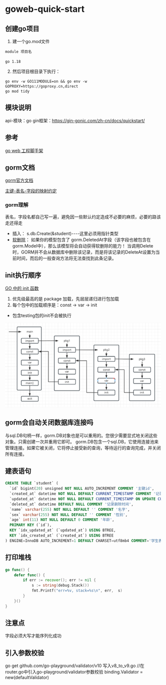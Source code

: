 # goweb-quick-start

## 创建go项目
1. 建一个go.mod文件
```text
module 项目名

go 1.18
```
2. 然后项目根目录下执行：
```shell
go env -w GO111MODULE=on && go env -w GOPROXY=https://goproxy.cn,direct
go mod tidy
```

## 模块说明

api-模块：go gin框架：https://gin-gonic.com/zh-cn/docs/quickstart/


## 参考
[go web 工程脚手架](https://developer.aliyun.com/article/1180078)


## gorm文档
[gorm官方文档](https://gorm.io/zh_CN/docs/)

[主键-表名-字段的映射约定](https://gorm.io/zh_CN/docs/conventions.html)

### gorm理解
表名，字段名都自己写一遍，避免因一些默认约定造成不必要的麻烦，必要的路该走还得走
- 插入： s.db.Create(&student)----这里必须用指针类型
- [软删除](https://gorm.io/zh_CN/docs/delete.html#%E8%BD%AF%E5%88%A0%E9%99%A4)： 如果你的模型包含了 gorm.DeletedAt字段（该字段也被包含在gorm.Model中），那么该模型将会自动获得软删除的能力！
当调用Delete时，GORM并不会从数据库中删除该记录，而是将该记录的DeleteAt设置为当前时间，而后的一般查询方法将无法查找到此条记录。

## init执行顺序
[GO 中的 init 函数](https://blog.csdn.net/upstream480/article/details/128994361)
1. 优先级最高的是 package 加载，先层层递归进行包加载
2. 每个包中的加载顺序是：const -> var -> init

- 包含testing包的init不会被执行

![img](./doc/FILES/init_exec_order.png)

## gorm会自动关闭数据库连接吗
与sql.DB句柄一样，gorm.DB对象也是可以重用的。您很少需要显式地关闭这些对象。只需创建一次并重用它即可。
gorm.DB包含一个sql.DB，它使用连接池来管理连接。如果它被关闭，它将停止接受新的查询，等待运行的查询完成，并关闭所有连接。

## 建表语句
```sql
CREATE TABLE `student` (
  `id` bigint(20) unsigned NOT NULL AUTO_INCREMENT COMMENT '主键id',
  `created_at` datetime NOT NULL DEFAULT CURRENT_TIMESTAMP COMMENT '记录创建时间',
  `updated_at` datetime NOT NULL DEFAULT CURRENT_TIMESTAMP ON UPDATE CURRENT_TIMESTAMP COMMENT '记录最后更新时间',
  `deleted_at` datetime DEFAULT NULL COMMENT '记录删除时间',
  `name` varchar(255) NOT NULL DEFAULT '' COMMENT '名字',
  `sex` varchar(255) NOT NULL DEFAULT '' COMMENT '性别',
  `age` int(11) NOT NULL DEFAULT 0 COMMENT '年龄',
  PRIMARY KEY (`id`),
  KEY `idx_updated_at` (`updated_at`) USING BTREE,
  KEY `idx_created_at` (`created_at`) USING BTREE
) ENGINE=InnoDB AUTO_INCREMENT=1 DEFAULT CHARSET=utf8mb4 COMMENT='学生表'
```

## 打印堆栈
```go
go func() {
	defer func() {
		if err := recover(); err != nil {
			s := string(debug.Stack())
			fmt.Printf("err=%v, stack=%s\n", err,  s)
		}
	}()
}
```

## 注意点
字段必须大写才能序列化成功


## 引入参数校验
go get github.com/go-playground/validator/v10
写入v8_to_v9.go
//在router.go中引入go-playground/validator参数校验
binding.Validator = new(defaultValidator)
